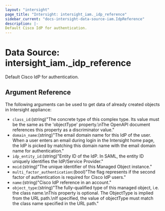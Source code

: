 ```yaml
---
layout: "intersight"
page_title: "Intersight: intersight_iam._idp_reference"
sidebar_current: "docs-intersight-data-source-iam.IdpReference"
description: |-
Default Cisco IdP for authentication.
---
```


# Data Source: intersight_iam._idp_reference
Default Cisco IdP for authentication.
## Argument Reference
The following arguments can be used to get data of already created objects in Intersight appliance:
* `class_id`:(string)"The concrete type of this complex type. Its value must be the same as the 'objectType' property.\nThe OpenAPI document references this property as a discriminator value."
* `domain_name`:(string)"The email domain name for this IdP of the user. When a user enters an email during login in the Intersight home page, the IdP is picked by matching this domain name with the email domain name for authentication."
* `idp_entity_id`:(string)"Entity ID of the IdP. In SAML, the entity ID uniquely identifies the IdP/Service Provider."
* `moid`:(string)"The unique identifier of this Managed Object instance."
* `multi_factor_authentication`:(bool)"The flag represents if the second factor of authentication is required for Cisco IdP users."
* `name`:(string)"Cisco IdP reference in an account."
* `object_type`:(string)"The fully-qualified type of this managed object, i.e. the class name.\nThis property is optional. The ObjectType is implied from the URL path.\nIf specified, the value of objectType must match the class name specified in the URL path."
